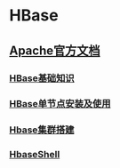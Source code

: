 # HBase

## [Apache官方文档](https://abloz.com/hbase/book.html)

### [HBase基础知识](https://github.com/sunnyandgood/BigData/blob/master/HBase/HBase基础知识.md)
### [HBase单节点安装及使用](https://github.com/sunnyandgood/BigData/blob/master/HBase/HBase单节点安装及使用.md)
### [Hbase集群搭建](https://github.com/sunnyandgood/BigData/blob/master/HBase/Hbase集群搭建.md)
### [HbaseShell](https://github.com/sunnyandgood/BigData/blob/master/HBase/HbaseShell.md)
